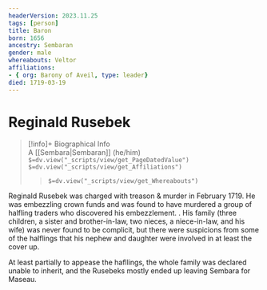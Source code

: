 ```yaml
---
headerVersion: 2023.11.25
tags: [person]
title: Baron
born: 1656
ancestry: Sembaran
gender: male
whereabouts: Veltor
affiliations:
- { org: Barony of Aveil, type: leader}
died: 1719-03-19
---
```

# Reginald Rusebek
>[!info]+ Biographical Info  
> A [[Sembara|Sembaran]] (he/him)  
> `$=dv.view("_scripts/view/get_PageDatedValue")`  
> `$=dv.view("_scripts/view/get_Affiliations")`  
>> `$=dv.view("_scripts/view/get_Whereabouts")`

Reginald Rusebek was charged with treason & murder in February 1719. He was embezzling crown funds and was found to have murdered a group of halfling traders who discovered his embezzlement. . His family (three children, a sister and brother-in-law, two nieces, a niece-in-law, and his wife) was never found to be complicit, but there were suspicions from some of the halflings that his nephew and daughter were involved in at least the cover up. 

At least partially to appease the hafllings, the whole family was declared unable to inherit, and the Rusebeks mostly ended up leaving Sembara for Maseau.
